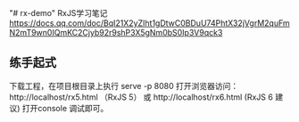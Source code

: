 "# rx-demo" 
RxJS学习笔记
https://docs.qq.com/doc/BqI21X2yZIht1gDtwC0BDuU74PhtX32jVgrM2quFmN2mT9wn0IQmKC2Cjyb92r9shP3X5gNm0bS0Ip3V9qck3

## 练手起式
下载工程，在项目根目录上执行 serve -p 8080
打开浏览器访问：http://localhost/rx5.html （RxJS 5） 或 http://localhost/rx6.html (RxJS 6 建议)
打开console 调试即可。

